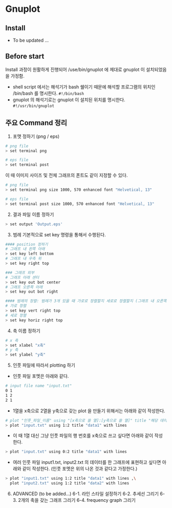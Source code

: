 # Gnuplot


## Install
- To be updated ...

## Before start
Install 과정이 원활하게 진행되어 /use/bin/gnuplot 에 제대로 gnuplot 이 설치되었음을 가정함.

- shell script 에서는 해석기가 bash 쉘이기 때문에 해석할 프로그램의 위치인 /bin/bash 를 명시한다. `#!/bin/bash` 
- gnuplot 의 해석기로는 gnuplot 이 설치된 위치를 명시한다. `#!/usr/bin/gnuplot`

## 주요 Command 정리 
1. 포맷 정하기 (png / eps)
```bash
# png file
> set terminal png 

# eps file
> set terminal post
```  
이 때 이미지 사이즈 및 전체 그래프의 폰트도 같이 지정할 수 있다.
```bash
# png file
> set terminal png size 1000, 570 enhanced font "Helvetical, 13"

# eps file
> set terminal post size 1000, 570 enhanced font "Helvetical, 13"
```

2. 결과 파일 이름 정하기
```bash
> set output 'Output.eps'
```

3. 범례
기본적으로 set key 명령을 통해서 수행된다.
```bash
#### position 정하기
# 그래프 내 왼쪽 아래
> set key left bottom
# 그래프 내 우측 위
> set key right top 

### 그래프 외부
# 그래프 아래 센터
> set key out bot center 
# 그래프 오른쪽 아래
> set key out bot right

#### 범례의 정렬: 범례가 3개 있을 때 가로로 정렬할지 세로로 정렬할지 (그래프 내 오른쪽 위로 가정)
# 가로 정렬 
> set key vert right top
# 세로 정렬
> set key horiz right top
```

4. 축 이름 정하기
```bash
# x 축
> set xlabel "x축"
# y 축
> set ylabel "y축"
```

5. 인풋 파일에 따라서 plotting 하기
- 인풋 파일 포멧은 아래와 같다.
```bash
# input file name "input.txt"
0 1
1 2
2 1
```
- 1열을 x축으로 2열을 y축으로 갖는 plot 을 만들기 위해서는 아래와 같이 작성한다.
```bash
# plot "인풋_파일_이름" using "[x축으로 쓸 열]:[y축으로 쓸 열]" title "해당 데이터의 이름" with lines
> plot "input.txt" using 1:2 title "data1" with lines 
```
- 이 때 1열 대신 그냥 인풋 파일의 행 번호를 x축으로 쓰고 싶다면 아래와 같이 작성한다.
```bash
> plot "input.txt" using 0:2 title "data1" with lines 
```
- 여러 인풋 파일 input1.txt, input2.txt 의 데이터를 한 그래프에 표현하고 싶다면 아래와 같이 작성한다. (인풋 포멧은 위의 나온 것과 같다고 가정한다.)
```bash
> plot "input1.txt" using 1:2 title "data1" with lines ,\
  plot "input2.txt" using 1:2 title "data2" with lines
```

6. ADVANCED (to be added...)
6-1. 라인 스타일 설정하기
6-2. 추세선 그리기
6-3. 2개의 축을 갖는 그래프 그리기
6-4. frequency graph 그리기
